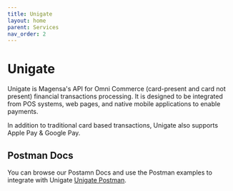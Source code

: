 ```yaml
---
title: Unigate
layout: home
parent: Services
nav_order: 2
---
```


# Unigate

Unigate is Magensa's API for Omni Commerce (card-present and card not present) financial transactions processing. It is designed to be integrated from POS systems, web pages, and native mobile applications to enable payments.

In addition to traditional card based transactions, Unigate also supports Apple Pay & Google Pay.

## Postman Docs

You can browse our Postamn Docs and use the Postman examples to integrate with Unigate [Unigate Postman](https://documenter.getpostman.com/view/33729815/2sAXxWYTix).

